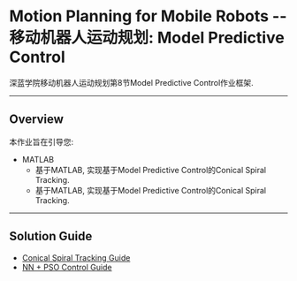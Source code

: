 # Motion Planning for Mobile Robots -- 移动机器人运动规划: Model Predictive Control

深蓝学院移动机器人运动规划第8节Model Predictive Control作业框架.

---

## Overview

本作业旨在引导您:

* MATLAB
    * 基于MATLAB, 实现基于Model Predictive Control的Conical Spiral Tracking.
    * 基于MATLAB, 实现基于Model Predictive Control的Conical Spiral Tracking.
    
---

## Solution Guide

* [Conical Spiral Tracking Guide](01-conical-spiral-tracking/)
* [NN + PSO Control Guide](02-nn-pso-control/)
